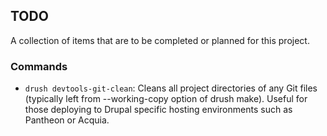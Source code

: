 ## TODO

A collection of items that are to be completed or planned for this project.

### Commands

* `drush devtools-git-clean`: Cleans all project directories of any Git files (typically left from --working-copy option of drush make). Useful for those deploying to Drupal specific hosting environments such as Pantheon or Acquia.
